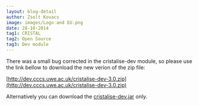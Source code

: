 ```yaml
---
layout: blog-detail
author: Zsolt Kovacs
image: images/Logo and EU.png
date: 28-10-2014
tag1: CRISTAL
tag2: Open Source
tag3: Dev module
---
```


There was a small bug corrected in the cristalise-dev module, so please use the link bellow to download the new verion of the zip file:

[http://dev.cccs.uwe.ac.uk/cristalise-dev-3.0.zip](http://dev.cccs.uwe.ac.uk/cristalise-dev-3.0.zip)

Alternatively you can download the [cristalise-dev.jar](http://dev.cccs.uwe.ac.uk:8081/nexus/service/local/repositories/releases/content/org/cristalise/cristalise-dev/3.0/cristalise-dev-3.0.jar) only.

